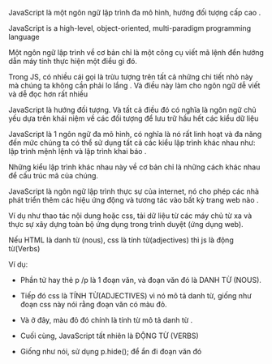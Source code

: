 JavaScript là một ngôn ngữ lập trình đa mô hình, hướng đối tượng cấp cao .

JavaScript is a high-level, object-oriented, multi-paradigm programming language

Một ngôn ngữ lập trình về cơ bản chỉ là một công cụ viết mã lệnh đển hướng dẫn máy tính thực hiện một điều gì đó.

Trong JS, có nhiều cái gọi là trừu tượng trên tất cả những chi tiết nhỏ này mà chúng ta không cần phải lo lắng .
Và điều này làm cho ngôn ngữ dễ viết và dễ đọc hơn rất nhiều

JavaScript là hướng đối tượng.
Và tất cả điều đó có nghĩa là ngôn ngữ chủ yếu dựa trên khái niệm về các đối tượng để lưu trữ hầu hết các kiểu dữ liệu

JavaScript là 1 ngôn ngữ đa mô hình, có nghĩa là nó rất linh hoạt và đa năng đến mức chúng ta có thể sử dụng tất cả các kiểu lập trình khác nhau như: lập trình mệnh lệnh và lập trình khai báo .

Những kiểu lập trình khác nhau này về cơ bản chỉ là những cách khác nhau để cấu trúc mã của chúng.

JavaScript là ngôn ngữ lập trình thực sự của internet, nó cho phép các nhà phát triển thêm các hiệu ứng động và tương tác vào bất kỳ trang web nào .

Ví dụ như thao tác nội dung hoặc css, tải dữ liệu từ các máy chủ từ xa và thực sự xây dựng toàn bộ ứng dụng trong trình duyệt (ứng dụng web).

Nếu HTML là danh từ (nous), css là tính từ(adjectives) thì js là động từ(Verbs)

Ví dụ:

- Phần tử hay thẻ p /p là 1 đoạn văn, và đoạn văn đó là DANH TỪ (NOUS).

- Tiếp đó css là TÍNH TỪ(ADJECTIVES) vì nó mô tả danh từ, giống như đoạn css này nói rằng đoạn văn có màu đỏ.

- Và ở đây, màu đỏ đó chính là tính từ mô tả danh từ .

- Cuối cùng, JavaScript tất nhiên là ĐỘNG TỪ (VERBS)
- Giống như nói, sử dụng p.hide(); để ẩn đi đoạn văn đó
